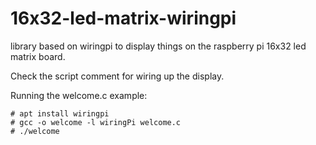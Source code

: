 # 16x32-led-matrix-wiringpi
library based on wiringpi to display things on the raspberry pi 16x32 led matrix board.

Check the script comment for wiring up the display.

Running the welcome.c example:
```
# apt install wiringpi
# gcc -o welcome -l wiringPi welcome.c 
# ./welcome
```
